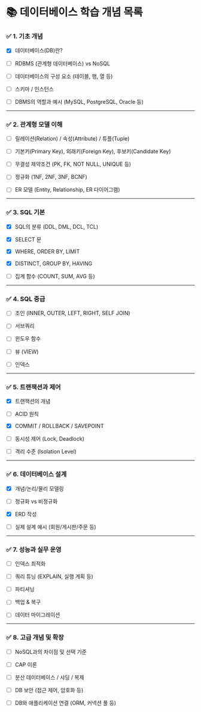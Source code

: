 # 📚 데이터베이스 학습 개념 목록

### ✅ 1. 기초 개념

- [x] 데이터베이스(DB)란?
    
- [ ] RDBMS (관계형 데이터베이스) vs NoSQL
    
- [ ] 데이터베이스의 구성 요소 (테이블, 행, 열 등)
    
- [ ] 스키마 / 인스턴스
    
- [ ] DBMS의 역할과 예시 (MySQL, PostgreSQL, Oracle 등)
    

---

### ✅ 2. 관계형 모델 이해

- [ ] 릴레이션(Relation) / 속성(Attribute) / 튜플(Tuple)
    
- [ ] 기본키(Primary Key), 외래키(Foreign Key), 후보키(Candidate Key)
    
- [ ] 무결성 제약조건 (PK, FK, NOT NULL, UNIQUE 등)
    
- [ ] 정규화 (1NF, 2NF, 3NF, BCNF)
    
- [ ] ER 모델 (Entity, Relationship, ER 다이어그램)
    

---

### ✅ 3. SQL 기본

- [x] SQL의 분류 (DDL, DML, DCL, TCL)
    
- [x] SELECT 문
    
- [x] WHERE, ORDER BY, LIMIT
    
- [x] DISTINCT, GROUP BY, HAVING
    
- [ ] 집계 함수 (COUNT, SUM, AVG 등)
    

---

### ✅ 4. SQL 중급

- [ ] 조인 (INNER, OUTER, LEFT, RIGHT, SELF JOIN)
    
- [ ] 서브쿼리
    
- [ ] 윈도우 함수
    
- [ ] 뷰 (VIEW)
    
- [ ] 인덱스
    

---

### ✅ 5. 트랜잭션과 제어

- [x] 트랜잭션의 개념
    
- [ ] ACID 원칙
    
- [x] COMMIT / ROLLBACK / SAVEPOINT
    
- [ ] 동시성 제어 (Lock, Deadlock)
    
- [ ] 격리 수준 (Isolation Level)
    

---

### ✅ 6. 데이터베이스 설계

- [x] 개념/논리/물리 모델링
    
- [ ] 정규화 vs 비정규화
    
- [x] ERD 작성
    
- [ ] 실제 설계 예시 (회원/게시판/주문 등)
    

---

### ✅ 7. 성능과 실무 운영

- [ ] 인덱스 최적화
    
- [ ] 쿼리 튜닝 (EXPLAIN, 실행 계획 등)
    
- [ ] 파티셔닝
    
- [ ] 백업 & 복구
    
- [ ] 데이터 마이그레이션
    

---

### ✅ 8. 고급 개념 및 확장

- [ ] NoSQL과의 차이점 및 선택 기준
    
- [ ] CAP 이론
    
- [ ] 분산 데이터베이스 / 샤딩 / 복제
    
- [ ] DB 보안 (접근 제어, 암호화 등)
    
- [ ] DB와 애플리케이션 연결 (ORM, 커넥션 풀 등)